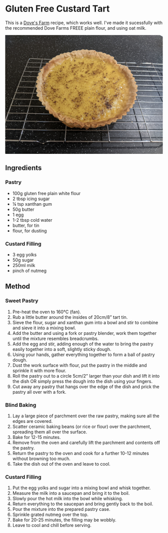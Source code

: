 
# Gluten Free Custard Tart # 

This is a [Dove's Farm](https://www.dovesfarm.co.uk/recipes/custard-tart) recipe, which works well. I've made it sucessfully with the recommended Dove Farms FREEE plain flour, and using oat milk.

![custard tart](/public/images/Custard-Tart.jpg)

## Ingredients ## 

### Pastry

- 100g gluten free plain white flour
- 2 tbsp icing sugar
- ¼ tsp xanthan gum
- 50g butter
- 1 egg
- 1-2 tbsp cold water
- butter, for tin
- flour, for dusting

### Custard Filling

- 3 egg yolks
- 50g sugar
- 250ml milk
- pinch of nutmeg

## Method ## 

### Sweet Pastry

1. Pre-heat the oven to 160°C (fan).
1. Rub a little butter around the insides of 20cm/8” tart tin.
1. Sieve the flour, sugar and xanthan gum into a bowl and stir to combine and sieve it into a mixing bowl.
1. Add the butter and using a fork or pastry blender, work them together until the mixture resembles breadcrumbs.
1. Add the egg and stir, adding enough of the water to bring the pastry easily together into a soft, slightly sticky dough.
1. Using your hands, gather everything together to form a ball of pastry dough.
1. Dust the work surface with flour, put the pastry in the middle and sprinkle it with more flour.
1. Roll the pastry out to a circle 5cm/2” larger than your dish and lift it into the dish OR simply press the dough into the dish using your fingers.
1. Cut away any pastry that hangs over the edge of the dish and prick the pastry all over with a fork.

### Blind Baking

1. Lay a large piece of parchment over the raw pastry, making sure all the edges are covered.
1. Scatter ceramic baking beans (or rice or flour) over the parchment, spreading them all over the surface.
1. Bake for 12-15 minutes.
1. Remove from the oven and carefully lift the parchment and contents off the pastry.
1. Return the pastry to the oven and cook for a further 10-12 minutes without browning too much.
1. Take the dish out of the oven and leave to cool.

### Custard Filling

1. Put the egg yolks and sugar into a mixing bowl and whisk together.
1. Measure the milk into a saucepan and bring it to the boil.
1. Slowly pour the hot milk into the bowl while whisking.
1. Return everything to the saucepan and bring gently back to the boil.
1. Pour the mixture into the prepared pastry case.
1. Sprinkle grated nutmeg over the top.
1. Bake for 20-25 minutes, the filling may be wobbly.
1. Leave to cool and chill before serving.

